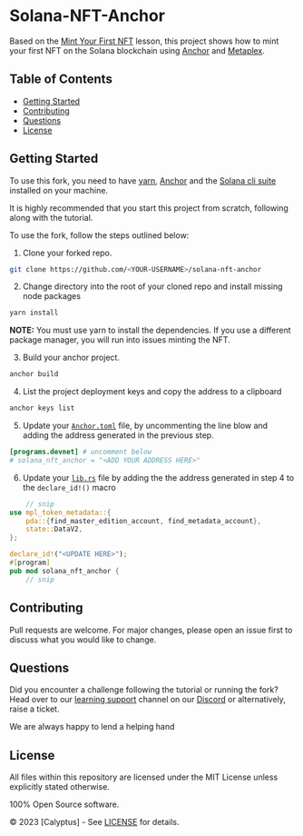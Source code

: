 # Solana-NFT-Anchor

Based on the [Mint Your First NFT](https://calyptus.co/lessons/mint-your-first-nft/) lesson, this project shows how to mint your first NFT on the Solana blockchain using [Anchor](https://www.anchor-lang.com/) and [Metaplex](https://www.anchor-lang.com/).

## Table of Contents
- [Getting Started](#getting-started)
- [Contributing](#contributing)
- [Questions](#questions)
- [License](#license)

## Getting Started

To use this fork, you need to have [yarn](https://yarnpkg.com/getting-started/install), [Anchor](https://www.anchor-lang.com/docs/installation) and the [Solana cli suite](https://solana.com/developers/guides/getstarted/setup-local-development) installed on your machine. 

It is highly recommended that you start this project from scratch, following along with the tutorial. 

To use the fork, follow the steps outlined below: 

1. Clone your forked repo.

```bash
git clone https://github.com/<YOUR-USERNAME>/solana-nft-anchor
```

2. Change directory into the root of your cloned repo and install missing node packages

```bash
yarn install
```

**NOTE:** You must use yarn to install the dependencies. If you use a different package manager, you will run into issues minting the NFT.

3. Build your anchor project.

```bash
anchor build
```

4. List the project deployment keys and copy the address to a clipboard

```bash
anchor keys list
```

5. Update your [`Anchor.toml`](Anchor.toml) file, by uncommenting the line blow and adding the address generated in the previous step. 

```toml
[programs.devnet] # uncomment below
# solana_nft_anchor = "<ADD YOUR ADDRESS HERE>"
```

6. Update your [`lib.rs`](programs/solana-nft-anchor/src//lib.rs) file by adding the the address generated in step 4 to the `declare_id!()` macro

```rust
    // snip
use mpl_token_metadata::{
    pda::{find_master_edition_account, find_metadata_account},
    state::DataV2,
};

declare_id!("<UPDATE HERE>");
#[program]
pub mod solana_nft_anchor {
    // snip
```

## Contributing

Pull requests are welcome. For major changes, please open an issue first to discuss what you would like to change.

## Questions

Did you encounter a challenge following the tutorial or running the fork? 
Head over to our [learning support](https://discord.com/channels/1130457754826461216/1132978998155165806) channel on our [Discord](https://discord.gg/38KftAhW) or alternatively, raise a ticket. 

We are always happy to lend a helping hand

## License

All files within this repository are licensed under the MIT License unless explicitly stated otherwise.

100% Open Source software.

© 2023 [Calyptus] - See [LICENSE](https://opensource.org/license/mit/) for details.
